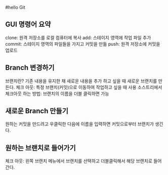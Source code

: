 #hello Git

## GUI 명령어 요약
clone: 원격 저장소를 로컬 컴퓨터에 복사
add: 스테이지 영역에 작업 파일 추가
commit: 스테이지 영역의 파일들을 가지고 커밋을 만듦
push: 원격 저장소에 커밋을 업로드

## Branch 변경하기
브랜치란? 기존 내용을 유지한 채 새로운 내용을 추가 하고 싶을 때 새로운 브랜치를 만든다.
체크 아웃: 특정 브랜치(커밋)으로 이동하여 작업하고 싶을 때 사용
소스트리에서 체크아웃 하는 방법: 브랜치의 이름을 더블 클릭하면 가능

## 새로운 Branch 만들기
원하는 커밋을 만드려고 우클릭한 다음에 이름을 입력하면 커밋으로부터 브랜치가 생긴다.

## 원하는 브랜치로 들어가기
체크 아웃: 왼쪽 브랜치 메뉴에서 브랜치를 선택하고 더블클릭해서 해당 브랜치로 들어간다.